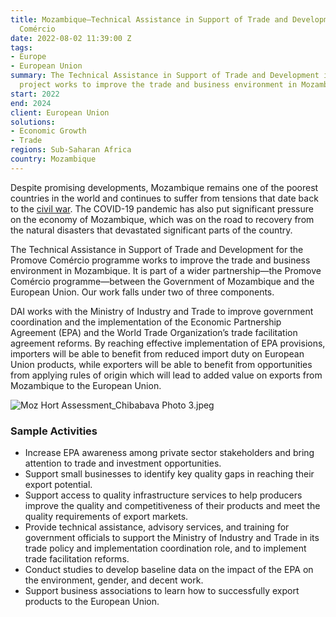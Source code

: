```yaml
---
title: Mozambique—Technical Assistance in Support of Trade and Development for Promove
  Comércio
date: 2022-08-02 11:39:00 Z
tags:
- Europe
- European Union
summary: The Technical Assistance in Support of Trade and Development in Promove Comércio
  project works to improve the trade and business environment in Mozambique.
start: 2022
end: 2024
client: European Union
solutions:
- Economic Growth
- Trade
regions: Sub-Saharan Africa
country: Mozambique
---
```


Despite promising developments, Mozambique remains one of the poorest countries in the world and continues to suffer from tensions that date back to the [civil war](https://en.wikipedia.org/wiki/Mozambican_Civil_War). The COVID-19 pandemic has also put significant pressure on the economy of Mozambique, which was on the road to recovery from the natural disasters that devastated significant parts of the country. 

The Technical Assistance in Support of Trade and Development for the Promove Comércio programme works to improve the trade and business environment in Mozambique. It is part of a wider partnership—the Promove Comércio programme—between the Government of Mozambique and the European Union. Our work falls under two of three components.    

DAI works with the Ministry of Industry and Trade to improve government coordination and the implementation of the Economic Partnership Agreement (EPA) and the World Trade Organization’s trade facilitation agreement reforms. By reaching effective implementation of EPA provisions, importers will be able to benefit from reduced import duty on European Union products, while exporters will be able to benefit from opportunities from applying rules of origin which will lead to added value on exports from Mozambique to the European Union.

![Moz Hort Assessment_Chibabava Photo 3.jpeg](/uploads/Moz%20Hort%20Assessment_Chibabava%20Photo%203.jpeg)

### Sample Activities

* Increase EPA awareness among private sector stakeholders and bring attention to trade and investment opportunities.
* Support small businesses to identify key quality gaps in reaching their export potential.
* Support access to quality infrastructure services to help producers improve the quality and competitiveness of their products and meet the quality requirements of export markets.
* Provide technical assistance, advisory services, and training for government officials to support the Ministry of Industry and Trade in its trade policy and implementation coordination role, and to implement trade facilitation reforms.
* Conduct studies to develop baseline data on the impact of the EPA on the environment, gender, and decent work.
* Support business associations to learn how to successfully export products to the European Union. 